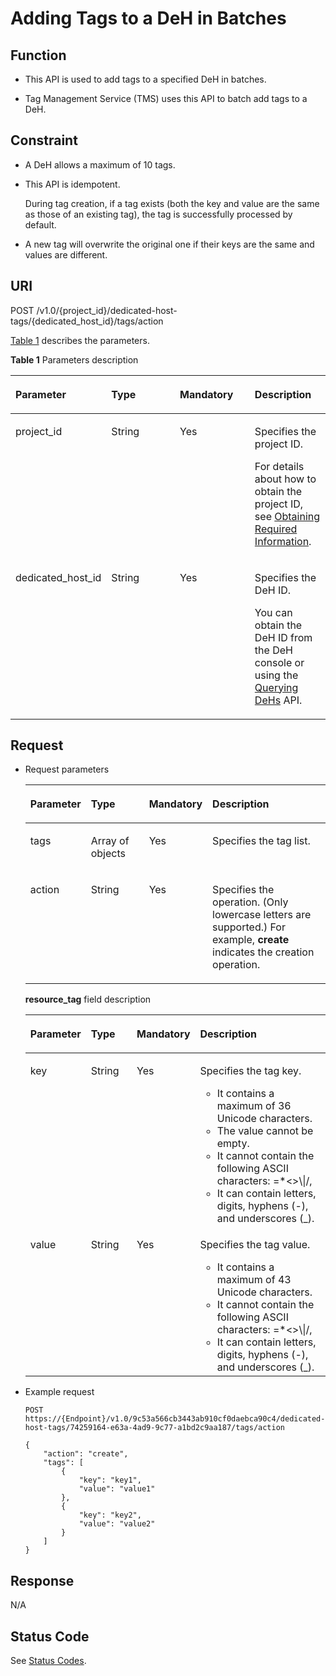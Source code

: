 # Adding Tags to a DeH in Batches<a name="EN-US_TOPIC_0134153397"></a>

## Function<a name="section54478915181842"></a>

-   This API is used to add tags to a specified DeH in batches.

-   Tag Management Service \(TMS\) uses this API to batch add tags to a DeH.

## **Constraint**<a name="section141154519480"></a>

-   A DeH allows a maximum of 10 tags.
-   This API is idempotent.

    During tag creation, if a tag exists \(both the key and value are the same as those of an existing tag\), the tag is successfully processed by default.

-   A new tag will overwrite the original one if their keys are the same and values are different.

## URI<a name="en-us_topic_0057972838_section58912114"></a>

POST /v1.0/\{project\_id\}/dedicated-host-tags/\{dedicated\_host\_id\}/tags/action

[Table 1](#table1913014815289)  describes the parameters.

**Table  1**  Parameters description

<a name="table1913014815289"></a>
<table><thead align="left"><tr id="row6132548192819"><th class="cellrowborder" valign="top" width="25%" id="mcps1.2.5.1.1"><p id="p1453395718282"><a name="p1453395718282"></a><a name="p1453395718282"></a><strong id="b023082265513"><a name="b023082265513"></a><a name="b023082265513"></a>Parameter</strong></p>
</th>
<th class="cellrowborder" valign="top" width="25%" id="mcps1.2.5.1.2"><p id="p12672121152914"><a name="p12672121152914"></a><a name="p12672121152914"></a><strong id="b5595123145520"><a name="b5595123145520"></a><a name="b5595123145520"></a>Type</strong></p>
</th>
<th class="cellrowborder" valign="top" width="25%" id="mcps1.2.5.1.3"><p id="p036416672910"><a name="p036416672910"></a><a name="p036416672910"></a><strong id="b1922112505512"><a name="b1922112505512"></a><a name="b1922112505512"></a>Mandatory</strong></p>
</th>
<th class="cellrowborder" valign="top" width="25%" id="mcps1.2.5.1.4"><p id="p13607121012919"><a name="p13607121012919"></a><a name="p13607121012919"></a><strong id="b18468927105520"><a name="b18468927105520"></a><a name="b18468927105520"></a>Description</strong></p>
</th>
</tr>
</thead>
<tbody><tr id="row1513224882810"><td class="cellrowborder" valign="top" width="25%" headers="mcps1.2.5.1.1 "><p id="p7535157152814"><a name="p7535157152814"></a><a name="p7535157152814"></a>project_id</p>
</td>
<td class="cellrowborder" valign="top" width="25%" headers="mcps1.2.5.1.2 "><p id="p106746132910"><a name="p106746132910"></a><a name="p106746132910"></a>String</p>
</td>
<td class="cellrowborder" valign="top" width="25%" headers="mcps1.2.5.1.3 "><p id="p5368176122914"><a name="p5368176122914"></a><a name="p5368176122914"></a>Yes</p>
</td>
<td class="cellrowborder" valign="top" width="25%" headers="mcps1.2.5.1.4 "><p id="p361114109293"><a name="p361114109293"></a><a name="p361114109293"></a>Specifies the project ID.</p>
<p id="p7376194915119"><a name="p7376194915119"></a><a name="p7376194915119"></a>For details about how to obtain the project ID, see <a href="https://docs.otc.t-systems.com/en-us/api/apiug/apig-en-api-180328009.html" target="_blank" rel="noopener noreferrer">Obtaining Required Information</a>.</p>
</td>
</tr>
<tr id="row18132154822812"><td class="cellrowborder" valign="top" width="25%" headers="mcps1.2.5.1.1 "><p id="p653716573284"><a name="p653716573284"></a><a name="p653716573284"></a>dedicated_host_id</p>
</td>
<td class="cellrowborder" valign="top" width="25%" headers="mcps1.2.5.1.2 "><p id="p116765112916"><a name="p116765112916"></a><a name="p116765112916"></a>String</p>
</td>
<td class="cellrowborder" valign="top" width="25%" headers="mcps1.2.5.1.3 "><p id="p18369106112920"><a name="p18369106112920"></a><a name="p18369106112920"></a>Yes</p>
</td>
<td class="cellrowborder" valign="top" width="25%" headers="mcps1.2.5.1.4 "><p id="p3612201014297"><a name="p3612201014297"></a><a name="p3612201014297"></a>Specifies the DeH ID.</p>
<p id="p858154817367"><a name="p858154817367"></a><a name="p858154817367"></a>You can obtain the DeH ID from the DeH console or using the <a href="querying-dehs.md">Querying DeHs</a> API.</p>
</td>
</tr>
</tbody>
</table>

## Request<a name="en-us_topic_0057972838_section60446980"></a>

-   Request parameters

    <a name="table1500453193615"></a>
    <table><thead align="left"><tr id="row5505125383610"><th class="cellrowborder" valign="top" width="19.58804119588041%" id="mcps1.1.5.1.1"><p id="p18507115316361"><a name="p18507115316361"></a><a name="p18507115316361"></a><strong id="b4442144385513"><a name="b4442144385513"></a><a name="b4442144385513"></a>Parameter</strong></p>
    </th>
    <th class="cellrowborder" valign="top" width="19.58804119588041%" id="mcps1.1.5.1.2"><p id="p9510853133612"><a name="p9510853133612"></a><a name="p9510853133612"></a><strong id="b429874620557"><a name="b429874620557"></a><a name="b429874620557"></a>Type</strong></p>
    </th>
    <th class="cellrowborder" valign="top" width="20.61793820617938%" id="mcps1.1.5.1.3"><p id="p11144124133116"><a name="p11144124133116"></a><a name="p11144124133116"></a><strong id="b48172473555"><a name="b48172473555"></a><a name="b48172473555"></a>Mandatory</strong></p>
    </th>
    <th class="cellrowborder" valign="top" width="40.205979402059796%" id="mcps1.1.5.1.4"><p id="p751114534366"><a name="p751114534366"></a><a name="p751114534366"></a><strong id="b18590496552"><a name="b18590496552"></a><a name="b18590496552"></a>Description</strong></p>
    </th>
    </tr>
    </thead>
    <tbody><tr id="row85141953113615"><td class="cellrowborder" valign="top" width="19.58804119588041%" headers="mcps1.1.5.1.1 "><p id="p15150532368"><a name="p15150532368"></a><a name="p15150532368"></a>tags</p>
    </td>
    <td class="cellrowborder" valign="top" width="19.58804119588041%" headers="mcps1.1.5.1.2 "><p id="p14518853113610"><a name="p14518853113610"></a><a name="p14518853113610"></a>Array of objects</p>
    </td>
    <td class="cellrowborder" valign="top" width="20.61793820617938%" headers="mcps1.1.5.1.3 "><p id="p101472045319"><a name="p101472045319"></a><a name="p101472045319"></a>Yes</p>
    </td>
    <td class="cellrowborder" valign="top" width="40.205979402059796%" headers="mcps1.1.5.1.4 "><p id="p2519553103617"><a name="p2519553103617"></a><a name="p2519553103617"></a>Specifies the tag list.</p>
    </td>
    </tr>
    <tr id="row2521753193610"><td class="cellrowborder" valign="top" width="19.58804119588041%" headers="mcps1.1.5.1.1 "><p id="p1352275320369"><a name="p1352275320369"></a><a name="p1352275320369"></a>action</p>
    </td>
    <td class="cellrowborder" valign="top" width="19.58804119588041%" headers="mcps1.1.5.1.2 "><p id="p252435312366"><a name="p252435312366"></a><a name="p252435312366"></a>String</p>
    </td>
    <td class="cellrowborder" valign="top" width="20.61793820617938%" headers="mcps1.1.5.1.3 "><p id="p91482463120"><a name="p91482463120"></a><a name="p91482463120"></a>Yes</p>
    </td>
    <td class="cellrowborder" valign="top" width="40.205979402059796%" headers="mcps1.1.5.1.4 "><p id="p1352625333614"><a name="p1352625333614"></a><a name="p1352625333614"></a>Specifies the operation. (Only lowercase letters are supported.) For example, <strong id="b842352706152944"><a name="b842352706152944"></a><a name="b842352706152944"></a>create</strong> indicates the creation operation.</p>
    </td>
    </tr>
    </tbody>
    </table>

    **resource\_tag**  field description

    <a name="table1291492117268"></a>
    <table><thead align="left"><tr id="en-us_topic_0087389315_row17915421152613"><th class="cellrowborder" valign="top" width="16.731673167316732%" id="mcps1.1.5.1.1"><p id="en-us_topic_0087389315_p88171201349"><a name="en-us_topic_0087389315_p88171201349"></a><a name="en-us_topic_0087389315_p88171201349"></a><strong id="en-us_topic_0087389315_b36711287344"><a name="en-us_topic_0087389315_b36711287344"></a><a name="en-us_topic_0087389315_b36711287344"></a>Parameter</strong></p>
    </th>
    <th class="cellrowborder" valign="top" width="16.31163116311631%" id="mcps1.1.5.1.2"><p id="en-us_topic_0087389315_p198191902346"><a name="en-us_topic_0087389315_p198191902346"></a><a name="en-us_topic_0087389315_p198191902346"></a><strong id="en-us_topic_0087389315_b87133010341"><a name="en-us_topic_0087389315_b87133010341"></a><a name="en-us_topic_0087389315_b87133010341"></a>Type</strong></p>
    </th>
    <th class="cellrowborder" valign="top" width="17.72177217721772%" id="mcps1.1.5.1.3"><p id="en-us_topic_0087389315_p118191013413"><a name="en-us_topic_0087389315_p118191013413"></a><a name="en-us_topic_0087389315_p118191013413"></a><strong id="en-us_topic_0087389315_b1030273133412"><a name="en-us_topic_0087389315_b1030273133412"></a><a name="en-us_topic_0087389315_b1030273133412"></a>Mandatory</strong></p>
    </th>
    <th class="cellrowborder" valign="top" width="49.23492349234924%" id="mcps1.1.5.1.4"><p id="en-us_topic_0087389315_p1582070173413"><a name="en-us_topic_0087389315_p1582070173413"></a><a name="en-us_topic_0087389315_p1582070173413"></a><strong id="en-us_topic_0087389315_b643313283410"><a name="en-us_topic_0087389315_b643313283410"></a><a name="en-us_topic_0087389315_b643313283410"></a>Description</strong></p>
    </th>
    </tr>
    </thead>
    <tbody><tr id="en-us_topic_0087389315_row20915132182619"><td class="cellrowborder" valign="top" width="16.731673167316732%" headers="mcps1.1.5.1.1 "><p id="en-us_topic_0087389315_p1079518715372"><a name="en-us_topic_0087389315_p1079518715372"></a><a name="en-us_topic_0087389315_p1079518715372"></a>key</p>
    </td>
    <td class="cellrowborder" valign="top" width="16.31163116311631%" headers="mcps1.1.5.1.2 "><p id="en-us_topic_0087389315_p1798167163710"><a name="en-us_topic_0087389315_p1798167163710"></a><a name="en-us_topic_0087389315_p1798167163710"></a>String</p>
    </td>
    <td class="cellrowborder" valign="top" width="17.72177217721772%" headers="mcps1.1.5.1.3 "><p id="en-us_topic_0087389315_p1143462293118"><a name="en-us_topic_0087389315_p1143462293118"></a><a name="en-us_topic_0087389315_p1143462293118"></a>Yes</p>
    </td>
    <td class="cellrowborder" valign="top" width="49.23492349234924%" headers="mcps1.1.5.1.4 "><p id="en-us_topic_0087389315_p187993733712"><a name="en-us_topic_0087389315_p187993733712"></a><a name="en-us_topic_0087389315_p187993733712"></a>Specifies the tag key.</p>
    <a name="en-us_topic_0087389315_ul85106389279"></a><a name="en-us_topic_0087389315_ul85106389279"></a><ul id="en-us_topic_0087389315_ul85106389279"><li>It contains a maximum of 36 Unicode characters.</li><li>The value cannot be empty.</li><li>It cannot contain the following ASCII characters: =*&lt;&gt;\|/,</li><li>It can contain letters, digits, hyphens (-), and underscores (_).</li></ul>
    </td>
    </tr>
    <tr id="en-us_topic_0087389315_row13915421202616"><td class="cellrowborder" valign="top" width="16.731673167316732%" headers="mcps1.1.5.1.1 "><p id="en-us_topic_0087389315_p180118718372"><a name="en-us_topic_0087389315_p180118718372"></a><a name="en-us_topic_0087389315_p180118718372"></a>value</p>
    </td>
    <td class="cellrowborder" valign="top" width="16.31163116311631%" headers="mcps1.1.5.1.2 "><p id="en-us_topic_0087389315_p280411723712"><a name="en-us_topic_0087389315_p280411723712"></a><a name="en-us_topic_0087389315_p280411723712"></a>String</p>
    </td>
    <td class="cellrowborder" valign="top" width="17.72177217721772%" headers="mcps1.1.5.1.3 "><p id="en-us_topic_0087389315_p7435142215318"><a name="en-us_topic_0087389315_p7435142215318"></a><a name="en-us_topic_0087389315_p7435142215318"></a>Yes</p>
    </td>
    <td class="cellrowborder" valign="top" width="49.23492349234924%" headers="mcps1.1.5.1.4 "><p id="en-us_topic_0087389315_p1480513718375"><a name="en-us_topic_0087389315_p1480513718375"></a><a name="en-us_topic_0087389315_p1480513718375"></a>Specifies the tag value.</p>
    <a name="en-us_topic_0087389315_ul198416113281"></a><a name="en-us_topic_0087389315_ul198416113281"></a><ul id="en-us_topic_0087389315_ul198416113281"><li>It contains a maximum of 43 Unicode characters.</li><li>It cannot contain the following ASCII characters: =*&lt;&gt;\|/,</li><li>It can contain letters, digits, hyphens (-), and underscores (_).</li></ul>
    </td>
    </tr>
    </tbody>
    </table>

-   Example request

    ```
    POST https://{Endpoint}/v1.0/9c53a566cb3443ab910cf0daebca90c4/dedicated-host-tags/74259164-e63a-4ad9-9c77-a1bd2c9aa187/tags/action
    ```

    ```
    {
        "action": "create",
        "tags": [
            {
                "key": "key1",
                "value": "value1"
            },
            {
                "key": "key2",
                "value": "value2"
            }
        ]
    }
    ```


## Response<a name="section40529449"></a>

N/A

## Status Code<a name="section12666143310316"></a>

See  [Status Codes](status-codes.md).

